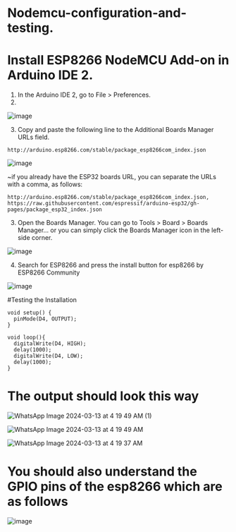 

# Nodemcu-configuration-and-testing.


# Install ESP8266 NodeMCU Add-on in Arduino IDE 2.

1. In the Arduino IDE 2, go to File > Preferences.
2. 
![image](https://github.com/dennisngugiwambui/Nodemcu-configuration-and-testing/assets/112067611/3649a553-5221-45a0-a5f2-d01d866e3abf)


3. Copy and paste the following line to the Additional Boards Manager URLs field.

```http://arduino.esp8266.com/stable/package_esp8266com_index.json```

![image](https://github.com/dennisngugiwambui/Nodemcu-configuration-and-testing/assets/112067611/6ce345ce-2334-4ac5-a417-3971dc792360)


~if you already have the ESP32 boards URL, you can separate the URLs with a comma, as follows:

```http://arduino.esp8266.com/stable/package_esp8266com_index.json,```
```https://raw.githubusercontent.com/espressif/arduino-esp32/gh-pages/package_esp32_index.json```

3. Open the Boards Manager. You can go to Tools > Board > Boards Manager… or you can simply click the Boards Manager icon in the left-side corner.

![image](https://github.com/dennisngugiwambui/Nodemcu-configuration-and-testing/assets/112067611/0381d895-769f-4b1c-8509-ff64ad356821)

4. Search for ESP8266 and press the install button for esp8266 by ESP8266 Community

![image](https://github.com/dennisngugiwambui/Nodemcu-configuration-and-testing/assets/112067611/34975b63-d6e2-4ffd-9654-3b1e4140e234)


#Testing the Installation


```
void setup() {
  pinMode(D4, OUTPUT);
}

void loop(){
  digitalWrite(D4, HIGH);
  delay(1000);
  digitalWrite(D4, LOW);
  delay(1000);
}

```


# The output should look this way

![WhatsApp Image 2024-03-13 at 4 19 49 AM (1)](https://github.com/dennisngugiwambui/Nodemcu-configuration-and-testing/assets/112067611/2ed11c1a-be20-493d-bf64-5c5a8940f0bc)

![WhatsApp Image 2024-03-13 at 4 19 49 AM](https://github.com/dennisngugiwambui/Nodemcu-configuration-and-testing/assets/112067611/f7146970-03cc-4df4-86ba-f2c528782067)

![WhatsApp Image 2024-03-13 at 4 19 37 AM](https://github.com/dennisngugiwambui/Nodemcu-configuration-and-testing/assets/112067611/c3918e25-09b6-4ad1-8be9-85f1a8231094)



# You should also understand the GPIO pins of the esp8266 which are as follows

![image](https://github.com/dennisngugiwambui/Nodemcu-configuration-and-testing/assets/112067611/e3b166b2-5acb-470a-969e-774aa76d6b17)




